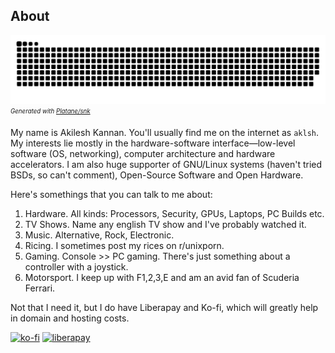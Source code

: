 About
-----

![contribution-graph-snake](https://raw.githubusercontent.com/aklsh/aklsh/output/github-contribution-grid-snake.svg)  
_<sub><sup>Generated with [Platane/snk](https://github.com/Platane/snk)</sup></sub>_

My name is Akilesh Kannan. You'll usually find me on the internet as `aklsh`. My interests lie mostly in the hardware-software interface—low-level software (OS, networking), computer architecture and hardware accelerators. I am also huge supporter of GNU/Linux systems (haven't tried BSDs, so can't comment), Open-Source Software and Open Hardware.

Here's somethings that you can talk to me about:

1. Hardware. All kinds: Processors, Security, GPUs, Laptops, PC Builds etc.
2. TV Shows. Name any english TV show and I've probably watched it.
3. Music. Alternative, Rock, Electronic.
4. Ricing. I sometimes post my rices on r/unixporn.
5. Gaming. Console >> PC gaming. There's just something about a controller with a joystick.
6. Motorsport. I keep up with F1,2,3,E and am an avid fan of Scuderia Ferrari.

Not that I need it, but I do have Liberapay and Ko-fi, which will greatly help in domain and hosting costs.

[![ko-fi](https://ko-fi.com/img/githubbutton_sm.svg)](https://ko-fi.com/P5P1AAMDT)
[![liberapay](https://liberapay.com/assets/widgets/donate.svg)](https://liberapay.com/aklsh/donate)
